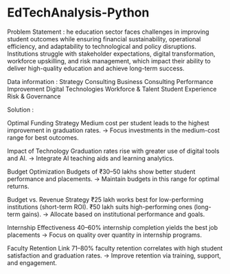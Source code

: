 # EdTechAnalysis-Python

Problem Statement : he education sector faces challenges in improving student outcomes while ensuring financial sustainability, operational efficiency, and adaptability to technological and policy disruptions. Institutions struggle with stakeholder expectations, digital transformation, workforce upskilling, and risk management, which impact their ability to deliver high-quality education and achieve long-term success.

Data information : Strategy Consulting Business Consulting Performance Improvement Digital Technologies Workforce & Talent Student Experience Risk & Governance

Solution :

Optimal Funding Strategy Medium cost per student leads to the highest improvement in graduation rates. → Focus investments in the medium-cost range for best outcomes.

Impact of Technology Graduation rates rise with greater use of digital tools and AI. → Integrate AI teaching aids and learning analytics.

Budget Optimization Budgets of ₹30–50 lakhs show better student performance and placements. → Maintain budgets in this range for optimal returns.

Budget vs. Revenue Strategy ₹25 lakh works best for low-performing institutions (short-term ROI). ₹50 lakh suits high-performing ones (long-term gains). → Allocate based on institutional performance and goals.

Internship Effectiveness 40–60% internship completion yields the best job placements → Focus on quality over quantity in internship programs.

Faculty Retention Link 71–80% faculty retention correlates with high student satisfaction and graduation rates. → Improve retention via training, support, and engagement.

